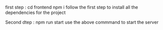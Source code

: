 first step : cd frontend
             npm i 
follow the first step to install all the dependencies for the project

Second dtep : npm run start 
use the above commmand to start the server